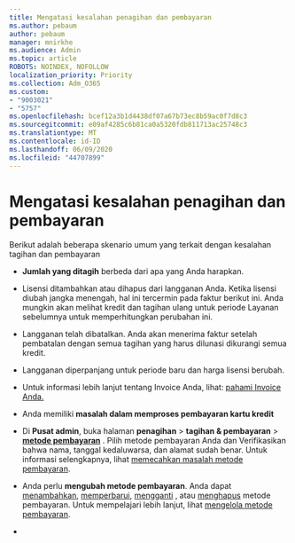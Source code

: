 ```yaml
---
title: Mengatasi kesalahan penagihan dan pembayaran
ms.author: pebaum
author: pebaum
manager: mnirkhe
ms.audience: Admin
ms.topic: article
ROBOTS: NOINDEX, NOFOLLOW
localization_priority: Priority
ms.collection: Adm_O365
ms.custom:
- "9003021"
- "5757"
ms.openlocfilehash: bcef12a3b1d4438df07a67b73ec8b59ac0f7d8c3
ms.sourcegitcommit: e09af4285c6b81ca0a5320fdb811713ac25748c3
ms.translationtype: MT
ms.contentlocale: id-ID
ms.lasthandoff: 06/09/2020
ms.locfileid: "44707899"
---
```

# <a name="resolving-billing-and-payment-errors"></a>Mengatasi kesalahan penagihan dan pembayaran

Berikut adalah beberapa skenario umum yang terkait dengan kesalahan tagihan dan pembayaran

- **Jumlah yang ditagih** berbeda dari apa yang Anda harapkan.
- Lisensi ditambahkan atau dihapus dari langganan Anda. Ketika lisensi diubah jangka menengah, hal ini tercermin pada faktur berikut ini. Anda mungkin akan melihat kredit dan tagihan ulang untuk periode Layanan sebelumnya untuk memperhitungkan perubahan ini.
- Langganan telah dibatalkan. Anda akan menerima faktur setelah pembatalan dengan semua tagihan yang harus dilunasi dikurangi semua kredit.
- Langganan diperpanjang untuk periode baru dan harga lisensi berubah.
- Untuk informasi lebih lanjut tentang Invoice Anda, lihat: [pahami Invoice Anda.](https://docs.microsoft.com/microsoft-365/commerce/billing-and-payments/understand-your-invoice2)
- Anda memiliki **masalah dalam memproses pembayaran kartu kredit**
- Di **Pusat admin**, buka halaman **penagihan**   >   **tagihan & pembayaran**   >   **[metode pembayaran](https://go.microsoft.com/fwlink/p/?linkid=2018806)** . Pilih metode pembayaran Anda dan Verifikasikan bahwa nama, tanggal kedaluwarsa, dan alamat sudah benar. Untuk informasi selengkapnya, lihat [memecahkan masalah metode pembayaran](https://docs.microsoft.com/microsoft-365/commerce/billing-and-payments/manage-payment-methods#troubleshoot-payment-methods).

- Anda perlu **mengubah metode pembayaran**. Anda dapat [menambahkan](https://docs.microsoft.com/microsoft-365/commerce/billing-and-payments/manage-payment-methods?view=o365-worldwide#add-a-payment-method), [memperbarui](https://docs.microsoft.com/microsoft-365/commerce/billing-and-payments/manage-payment-methods?view=o365-worldwide#update-payment-method-details), [mengganti](https://docs.microsoft.com/microsoft-365/commerce/billing-and-payments/manage-payment-methods?view=o365-worldwide#replace-a-payment-method) , atau [menghapus](https://docs.microsoft.com/microsoft-365/commerce/billing-and-payments/manage-payment-methods?view=o365-worldwide#delete-a-payment-method) metode pembayaran. Untuk mempelajari lebih lanjut, lihat [mengelola metode pembayaran](https://docs.microsoft.com/microsoft-365/commerce/billing-and-payments/manage-payment-methods?view=o365-worldwide).
- 